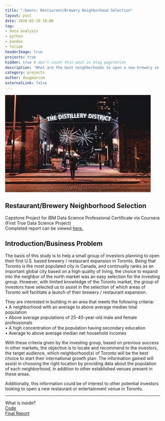 ```yaml
---
title: ":beers: Restaurant/Brewery Neighborhood Selection"
layout: post
date: 2020-05-30 10:00
tag: 
- data analysis
- python
- pandas
- folium
headerImage: true
projects: true
hidden: true # don't count this post in blog pagination
description: "What are the best neighborhoods to open a new brewery in Toronto"
category: projects
author: dougmarcum
externalLink: false
---
```


![Screenshot](/assets/images/distillery.jpg)

## Restaurant/Brewery Neighborhood Selection  
Capstone Project for IBM Data Science Professional Certificate via Coursera (First True Data Science Project)  
Completed report can be viewed [here.](https://github.com/MarcumDoug/Restaurant_Neighborhood_Selection/blob/master/Report/BOTN%20Report.pdf)

## Introduction/Business Problem  
The basis of this study is to help a small group of investors planning to open their first U.S. based brewery / restaurant expansion in Toronto. Being that Toronto
is the most populated city in Canada, and continually ranks as an important global city based on a high quality of living, the choice to expand into the neighbor of
the north market was an easy selection for the investing group. However, with limited knowledge of the Toronto market, the group of investors have selected us to
assist in the selection of which areas of Toronto will facilitate a launch of their brewery / restaurant expansion.  

They are interested in building in an area that meets the following criteria:  
•	A neighborhood with an average to above average median total population  
•	Above average populations of 25-40-year-old male and female professionals  
•	A high concentration of the population having secondary education  
•	Average to above average median net household incomes  

With these criteria given by the investing group, based on previous success in other markets, the objective is to locate and recommend to the investors, the target
audience, which neighborhood(s) of Toronto will be the best choice to start their international growth plan. The information gained will assist in choosing the right
location by providing data about the population of each neighborhood, in addition to other established venues present in these areas.  

Additionally, this information could be of interest to other potential investors looking to open a new restaurant or entertainment venue in Toronto.  

---

What is inside?   
[Code](https://github.com/MarcumDoug/Restaurant_Neighborhood_Selection/tree/master/Code)   
[Final Report](https://github.com/MarcumDoug/Restaurant_Neighborhood_Selection/tree/master/Report)
